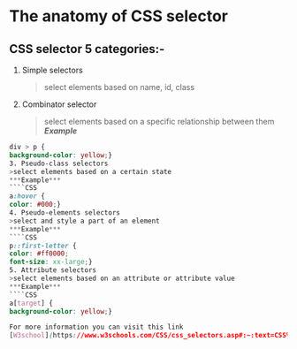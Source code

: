 # The anatomy of CSS selector

## CSS selector 5 categories:-

1. Simple selectors
   > select elements based on name, id, class
2. Combinator selector
   > select elements based on a specific relationship between them
   > **_Example_**

`````CSS
div > p {
background-color: yellow;}
3. Pseudo-class selectors
>select elements based on a certain state
***Example***
````CSS
a:hover {
color: #000;}
4. Pseudo-elements selectors
>select and style a part of an element
***Example***
````CSS
p::first-letter {
color: #ff0000;
font-size: xx-large;}
5. Attribute selectors
>select elements based on an attribute or attribute value
***Example***
````CSS
a[target] {
background-color: yellow;}

For more information you can visit this link
[W3school](https://www.w3schools.com/CSS/css_selectors.asp#:~:text=CSS%20selectors%20are%20used%20to%20%22find%22%20%28or%20select%29,selectors%20%28select%20elements%20based%20on%20a%20certain%20state%29)
`````
